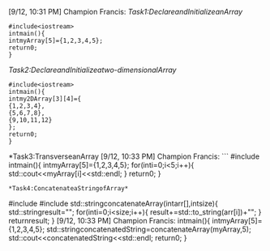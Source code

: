 [9/12, 10:31 PM] Champion Francis: *Task1:DeclareandInitializeanArray*
```
#include<iostream>
intmain(){
intmyArray[5]={1,2,3,4,5};
return0;
}
```
*Task2:DeclareandInitializeatwo-dimensionalArray*
```
#include<iostream>
intmain(){
intmy2DArray[3][4]={
{1,2,3,4},
{5,6,7,8},
{9,10,11,12}
};
return0;
}
```
*Task3:TransverseanArray
[9/12, 10:33 PM] Champion Francis: ```
#include<iostream>
intmain(){
intmyArray[5]={1,2,3,4,5};
for(inti=0;i<5;i++){
std::cout<<myArray[i]<<std::endl;
}
return0;
}
```
*Task4:ConcatenateaStringofArray*
```
#include<iostream>
#include<string>
std::stringconcatenateArray(intarr[],intsize){
std::stringresult="";
for(inti=0;i<size;i++){
result+=std::to_string(arr[i])+"";
}
returnresult;
}
[9/12, 10:33 PM] Champion Francis: intmain(){
intmyArray[5]={1,2,3,4,5};
std::stringconcatenatedString=concatenateArray(myArray,5);
std::cout<<concatenatedString<<std::endl;
return0;
}
```
